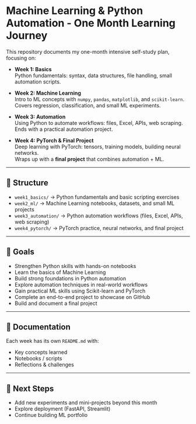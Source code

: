 # Machine Learning & Python Automation - One Month Learning Journey

This repository documents my one-month intensive self-study plan, focusing on:

- **Week 1: Basics**  
  Python fundamentals: syntax, data structures, file handling, small automation scripts.  

- **Week 2: Machine Learning**  
  Intro to ML concepts with `numpy`, `pandas`, `matplotlib`, and `scikit-learn`.  
  Covers regression, classification, and small ML experiments.  

- **Week 3: Automation**  
  Using Python to automate workflows: files, Excel, APIs, web scraping.  
  Ends with a practical automation project.  

- **Week 4: PyTorch & Final Project**  
  Deep learning with PyTorch: tensors, training models, building neural networks.  
  Wraps up with a **final project** that combines automation + ML.

---

## 📂 Structure

- `week1_basics/` → Python fundamentals and basic scripting exercises  
- `week2_ml/` → Machine Learning notebooks, datasets, and small ML projects  
- `week3_automation/` → Python automation workflows (files, Excel, APIs, web scraping)  
- `week4_pytorch/` → PyTorch practice, neural networks, and final project  

---

## 🚀 Goals

- Strengthen Python skills with hands-on notebooks  
- Learn the basics of Machine Learning
- Build strong foundations in Python automation
- Explore automation techniques in real-world workflows
- Gain practical ML skills using Scikit-learn and PyTorch  
- Complete an end-to-end project to showcase on GitHub
- Build and document a final project

---

## 📝 Documentation

Each week has its own `README.md` with:  
- Key concepts learned  
- Notebooks / scripts  
- Reflections & challenges  

---

## 🔮 Next Steps

- Add new experiments and mini-projects beyond this month 
- Explore deployment (FastAPI, Streamlit)  
- Continue building ML portfolio  

